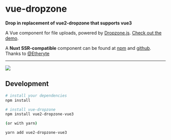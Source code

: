 # vue-dropzone

**Drop in replacement of vue2-dropzone that supports vue3**

A Vue component for file uploads, powered by [Dropzone.js](http://www.dropzonejs.com/). [Check out the demo](https://rowanwins.github.io/vue-dropzone/docs/dist/index.html).

A **Nuxt SSR-compatible** component can be found at [npm](https://www.npmjs.com/package/nuxt-dropzone) and [github](https://github.com/Etheryte/nuxt-dropzone). Thanks to [@Etheryte](https://github.com/Etheryte)

---

![](https://i.imgur.com/kUbjks1.gif)

## Development

``` bash
# install your dependencies
npm install

# install vue-dropzone
npm install vue2-dropzone-vue3

(or with yarn)

yarn add vue2-dropzone-vue3
```
